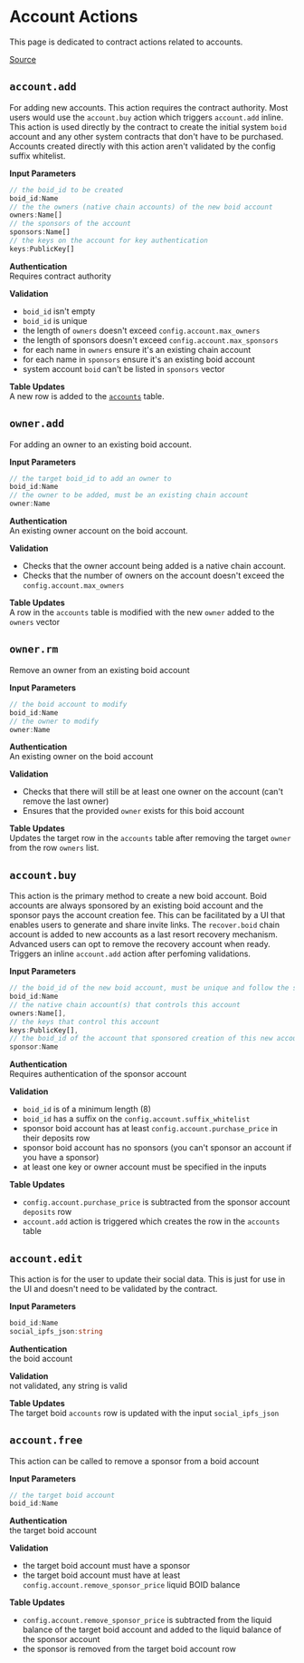 # Account Actions
This page is dedicated to contract actions related to accounts.

[Source](https://github.com/animuslabs/boid-system-ts/blob/master/assembly/actions/4-accounts.ts)

## `account.add`
For adding new accounts. This action requires the contract authority. Most users would use the `account.buy` action which triggers `account.add` inline. This action is used directly by the contract to create the initial system `boid` account and any other system contracts that don't have to be purchased. Accounts created directly with this action aren't validated by the config suffix whitelist.

**Input Parameters**
```ts
// the boid_id to be created
boid_id:Name
// the the owners (native chain accounts) of the new boid account
owners:Name[]
// the sponsors of the account
sponsors:Name[]
// the keys on the account for key authentication
keys:PublicKey[]
```
**Authentication**\
Requires contract authority

**Validation**
- `boid_id` isn't empty
- `boid_id` is unique
- the length of `owners` doesn't exceed `config.account.max_owners`
- the length of sponsors doesn't exceed `config.account.max_sponsors`
- for each name in `owners` ensure it's an existing chain account
- for each name in `sponsors` ensure it's an existing boid account
- system account `boid` can't be listed in `sponsors` vector

**Table Updates**\
A new row is added to the [`accounts`](../tables/accounts) table.

## `owner.add`
For adding an owner to an existing boid account.

**Input Parameters**
```ts
// the target boid_id to add an owner to
boid_id:Name
// the owner to be added, must be an existing chain account
owner:Name
```
**Authentication**\
An existing owner account on the boid account.

**Validation**
- Checks that the owner account being added is a native chain account.
- Checks that the number of owners on the account doesn't exceed the `config.account.max_owners`

**Table Updates**\
A row in the `accounts` table is modified with the new `owner` added to the `owners` vector

## `owner.rm`
Remove an owner from an existing boid account

**Input Parameters**
```ts
// the boid account to modify
boid_id:Name
// the owner to modify
owner:Name
```
**Authentication**\
An existing owner on the boid account

**Validation**
- Checks that there will still be at least one owner on the account (can't remove the last owner)
- Ensures that the provided `owner` exists for this boid account

**Table Updates**\
Updates the target row in the `accounts` table after removing the target `owner` from the row `owners` list.

## `account.buy`
This action is the primary method to create a new boid account. Boid accounts are always sponsored by an existing boid account and the sponsor pays the account creation fee. This can be facilitated by a UI that enables users to generate and share invite links. The `recover.boid` chain account is added to new accounts as a last resort recovery mechanism. Advanced users can opt to remove the recovery account when ready. Triggers an inline `account.add` action after perfoming validations.

**Input Parameters**
```ts
// the boid_id of the new boid account, must be unique and follow the suffix whitelist
boid_id:Name
// the native chain account(s) that controls this account
owners:Name[],
// the keys that control this account
keys:PublicKey[],
// the boid_id of the account that sponsored creation of this new account (and pays the fee)
sponsor:Name
```
**Authentication**\
Requires authentication of the sponsor account

**Validation**
- `boid_id` is of a minimum length (8)
- `boid_id` has a suffix on the `config.account.suffix_whitelist`
- sponsor boid account has at least `config.account.purchase_price` in their deposits row
- sponsor boid account has no sponsors (you can't sponsor an account if you have a sponsor)
- at least one key or owner account must be specified in the inputs

**Table Updates**
- `config.account.purchase_price` is subtracted from the sponsor account `deposits` row
- `account.add` action is triggered which creates the row in the `accounts` table

## `account.edit`
This action is for the user to update their social data. This is just for use in the UI and doesn't need to be validated by the contract.

**Input Parameters**
```ts
boid_id:Name
social_ipfs_json:string
```
**Authentication**\
the boid account

**Validation**\
not validated, any string is valid

**Table Updates**\
The target boid `accounts` row is updated with the input `social_ipfs_json`

## `account.free`
This action can be called to remove a sponsor from a boid account

**Input Parameters**
```ts
// the target boid account
boid_id:Name
```
**Authentication**\
the target boid account

**Validation**
- the target boid account must have a sponsor
- the target boid account must have at least `config.account.remove_sponsor_price` liquid BOID balance

**Table Updates**
- `config.account.remove_sponsor_price` is subtracted from the liquid balance of the target boid account and added to the liquid balance of the sponsor account
- the sponsor is removed from the target boid account row

<!-- ## `action.name`

**Input Parameters**
```ts

```
**Authentication**\

**Validation**


**Table Updates**\ -->

